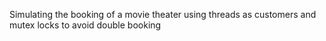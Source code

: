 Simulating the booking of a movie theater using threads as customers and mutex locks to avoid double booking

